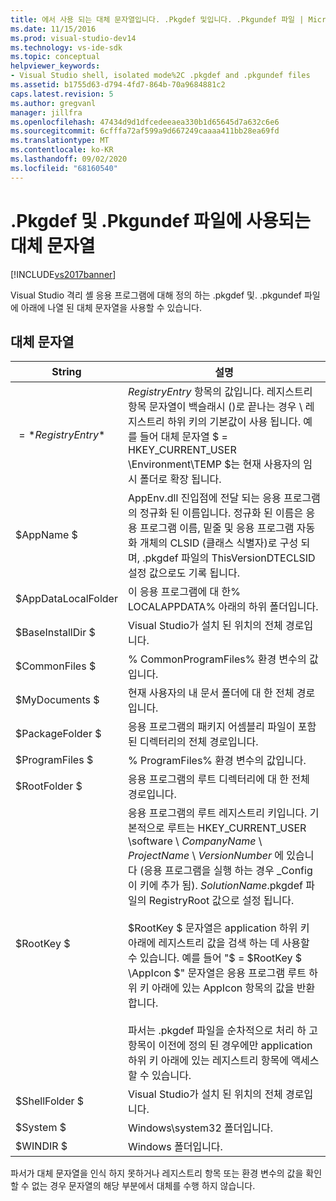 ```yaml
---
title: 에서 사용 되는 대체 문자열입니다. .Pkgdef 및입니다. .Pkgundef 파일 | Microsoft Docs
ms.date: 11/15/2016
ms.prod: visual-studio-dev14
ms.technology: vs-ide-sdk
ms.topic: conceptual
helpviewer_keywords:
- Visual Studio shell, isolated mode%2C .pkgdef and .pkgundef files
ms.assetid: b1755d63-d794-4fd7-864b-70a9684881c2
caps.latest.revision: 5
ms.author: gregvanl
manager: jillfra
ms.openlocfilehash: 47434d9d1dfcedeeaea330b1d65645d7a632c6e6
ms.sourcegitcommit: 6cfffa72af599a9d667249caaaa411bb28ea69fd
ms.translationtype: MT
ms.contentlocale: ko-KR
ms.lasthandoff: 09/02/2020
ms.locfileid: "68160540"
---
```

# <a name="substitution-strings-used-in-pkgdef-and-pkgundef-files"></a>.Pkgdef 및 .Pkgundef 파일에 사용되는 대체 문자열
[!INCLUDE[vs2017banner](../includes/vs2017banner.md)]

Visual Studio 격리 셸 응용 프로그램에 대해 정의 하는 .pkgdef 및. .pkgundef 파일에 아래에 나열 된 대체 문자열을 사용할 수 있습니다.  
  
## <a name="substitution-strings"></a>대체 문자열  
  
|String|설명|  
|------------|-----------------|  
|$=*RegistryEntry*$|*RegistryEntry* 항목의 값입니다. 레지스트리 항목 문자열이 백슬래시 ()로 끝나는 경우 \\ 레지스트리 하위 키의 기본값이 사용 됩니다. 예를 들어 대체 문자열 $ = HKEY_CURRENT_USER \Environment\TEMP $는 현재 사용자의 임시 폴더로 확장 됩니다.|  
|$AppName $|AppEnv.dll 진입점에 전달 되는 응용 프로그램의 정규화 된 이름입니다. 정규화 된 이름은 응용 프로그램 이름, 밑줄 및 응용 프로그램 자동화 개체의 CLSID (클래스 식별자)로 구성 되며, .pkgdef 파일의 ThisVersionDTECLSID 설정 값으로도 기록 됩니다.|  
|$AppDataLocalFolder|이 응용 프로그램에 대 한% LOCALAPPDATA% 아래의 하위 폴더입니다.|  
|$BaseInstallDir $|Visual Studio가 설치 된 위치의 전체 경로입니다.|  
|$CommonFiles $|% CommonProgramFiles% 환경 변수의 값입니다.|  
|$MyDocuments $|현재 사용자의 내 문서 폴더에 대 한 전체 경로입니다.|  
|$PackageFolder $|응용 프로그램의 패키지 어셈블리 파일이 포함 된 디렉터리의 전체 경로입니다.|  
|$ProgramFiles $|% ProgramFiles% 환경 변수의 값입니다.|  
|$RootFolder $|응용 프로그램의 루트 디렉터리에 대 한 전체 경로입니다.|  
|$RootKey $|응용 프로그램의 루트 레지스트리 키입니다. 기본적으로 루트는 HKEY_CURRENT_USER \software \\ *CompanyName* \\ *ProjectName* \\ *VersionNumber* 에 있습니다 (응용 프로그램을 실행 하는 경우 _Config이 키에 추가 됨). *SolutionName*.pkgdef 파일의 RegistryRoot 값으로 설정 됩니다.<br /><br /> $RootKey $ 문자열은 application 하위 키 아래에 레지스트리 값을 검색 하는 데 사용할 수 있습니다. 예를 들어 "$ = $RootKey $ \AppIcon $" 문자열은 응용 프로그램 루트 하위 키 아래에 있는 AppIcon 항목의 값을 반환 합니다.<br /><br /> 파서는 .pkgdef 파일을 순차적으로 처리 하 고 항목이 이전에 정의 된 경우에만 application 하위 키 아래에 있는 레지스트리 항목에 액세스할 수 있습니다.|  
|$ShellFolder $|Visual Studio가 설치 된 위치의 전체 경로입니다.|  
|$System $|Windows\system32 폴더입니다.|  
|$WINDIR $|Windows 폴더입니다.|  
  
 파서가 대체 문자열을 인식 하지 못하거나 레지스트리 항목 또는 환경 변수의 값을 확인할 수 없는 경우 문자열의 해당 부분에서 대체를 수행 하지 않습니다.
